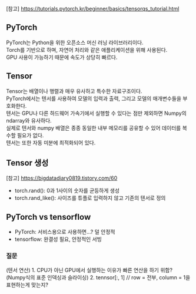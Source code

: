 [참고] https://tutorials.pytorch.kr/beginner/basics/tensorqs_tutorial.html  

## PyTorch  
PyTorch는 Python을 위한 오픈소스 머신 러닝 라이브러리이다.  
Torch를 기반으로 하며, 자연어 처리와 같은 애플리케이션을 위해 사용된다.  
GPU 사용이 가능하기 때문에 속도가 상당히 빠르다.  

## Tensor  
Tensor는 배열이나 행렬과 매우 유사하고 특수한 자료구조이다.  
PyTorch에서는 텐서를 사용하여 모델의 입력과 출력, 그리고 모델의 매개변수들을 부호화한다.  
텐서는 GPU나 다른 하드웨어 가속기에서 실행할 수 있다는 점만 제외하면 Numpy의 ndarray와 유사하다.  
실제로 텐서와 numpy 배열은 종종 동일한 내부 메모리를 공유할 수 있어 데이터를 복수할 필요가 없다.  
텐서는 또한 자동 미분에 최적화되어 있다.  

## Tensor 생성 
[참고] https://bigdatadiary0819.tistory.com/60 
- torch.rand(): 0과 1사이의 숫자를 균등하게 생성  
- torch.rand_like(): 사이즈를 튜플로 입력하지 않고 기존의 텐서로 정의  

## PyTorch vs tensorflow
- PyTorch: 서비스용으로 사용하면...? 덜 안정적 
- tensorflow: 완결성 필요, 안정적인 서빙

### 질문
(텐서 연산) 1. CPU가 아닌 GPU에서 실행하는 이유가 빠른 연산을 하기 위함?
(Numpy식의 표준 인덱싱과 슬라이싱) 2. tennsor[:, 1] // row = 전부, column =  1을 표현하는게 맞는지?  

